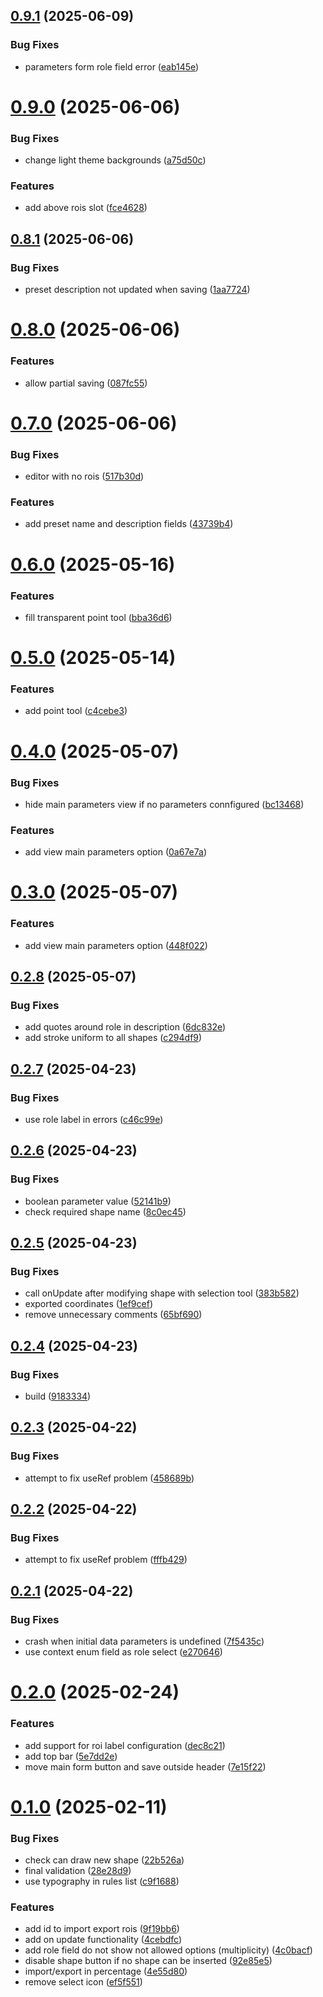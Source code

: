 ## [0.9.1](https://github.com/abidibo/react-cam-roi/compare/v0.9.0...v0.9.1) (2025-06-09)


### Bug Fixes

* parameters form role field error ([eab145e](https://github.com/abidibo/react-cam-roi/commit/eab145e66956097a2a51c4cf66004feb0edf22e5))

# [0.9.0](https://github.com/abidibo/react-cam-roi/compare/v0.8.1...v0.9.0) (2025-06-06)


### Bug Fixes

* change light theme backgrounds ([a75d50c](https://github.com/abidibo/react-cam-roi/commit/a75d50c827211794ea615f96691241b786c80bdd))


### Features

* add above rois slot ([fce4628](https://github.com/abidibo/react-cam-roi/commit/fce46284783cc8287aa0389aeed28723af703aa5))

## [0.8.1](https://github.com/abidibo/react-cam-roi/compare/v0.8.0...v0.8.1) (2025-06-06)


### Bug Fixes

* preset description not updated when saving ([1aa7724](https://github.com/abidibo/react-cam-roi/commit/1aa772436e78989d8c9c8e036329e35f559632f1))

# [0.8.0](https://github.com/abidibo/react-cam-roi/compare/v0.7.0...v0.8.0) (2025-06-06)


### Features

* allow partial saving ([087fc55](https://github.com/abidibo/react-cam-roi/commit/087fc55420f8517ffa23f7e4189138b0ccf09556))

# [0.7.0](https://github.com/abidibo/react-cam-roi/compare/v0.6.0...v0.7.0) (2025-06-06)


### Bug Fixes

* editor with no rois ([517b30d](https://github.com/abidibo/react-cam-roi/commit/517b30d3bd3751762c6e3b35324c3b35b5fa1128))


### Features

* add preset name and description fields ([43739b4](https://github.com/abidibo/react-cam-roi/commit/43739b49e318cacaedcbc2bc794c051d36ed15b1))

# [0.6.0](https://github.com/abidibo/react-cam-roi/compare/v0.5.0...v0.6.0) (2025-05-16)


### Features

* fill transparent point tool ([bba36d6](https://github.com/abidibo/react-cam-roi/commit/bba36d66502d0ee9f8c0dd316675514fdc24ea9c))

# [0.5.0](https://github.com/abidibo/react-cam-roi/compare/v0.4.0...v0.5.0) (2025-05-14)


### Features

* add point tool ([c4cebe3](https://github.com/abidibo/react-cam-roi/commit/c4cebe3ea3afafbd349a20ffc3cd1a66b65ac8e3))

# [0.4.0](https://github.com/abidibo/react-cam-roi/compare/v0.3.0...v0.4.0) (2025-05-07)


### Bug Fixes

* hide main parameters view if no parameters connfigured ([bc13468](https://github.com/abidibo/react-cam-roi/commit/bc134680704e2097007d686da93e54e14f2e0c97))


### Features

* add view main parameters option ([0a67e7a](https://github.com/abidibo/react-cam-roi/commit/0a67e7aa31a9a1cf63062977416b76d791f472e9))

# [0.3.0](https://github.com/abidibo/react-cam-roi/compare/v0.2.8...v0.3.0) (2025-05-07)


### Features

* add view main parameters option ([448f022](https://github.com/abidibo/react-cam-roi/commit/448f0224d79f1b81b544fac0d324fc55c6034f3b))

## [0.2.8](https://github.com/abidibo/react-cam-roi/compare/v0.2.7...v0.2.8) (2025-05-07)


### Bug Fixes

* add quotes around role in description ([6dc832e](https://github.com/abidibo/react-cam-roi/commit/6dc832e9ebf6ac78b5a80f39da5b1f278fae7b5e))
* add stroke uniform to all shapes ([c294df9](https://github.com/abidibo/react-cam-roi/commit/c294df98ffd6f7a4e429eda3cab1258f76e173cf))

## [0.2.7](https://github.com/abidibo/react-cam-roi/compare/v0.2.6...v0.2.7) (2025-04-23)


### Bug Fixes

* use role label in errors ([c46c99e](https://github.com/abidibo/react-cam-roi/commit/c46c99eb81ef80924dec43f06eac3fc187b181d3))

## [0.2.6](https://github.com/abidibo/react-cam-roi/compare/v0.2.5...v0.2.6) (2025-04-23)


### Bug Fixes

* boolean parameter value ([52141b9](https://github.com/abidibo/react-cam-roi/commit/52141b917181f9b947365cca1d5175f29021bc83))
* check required shape name ([8c0ec45](https://github.com/abidibo/react-cam-roi/commit/8c0ec458937c974bca767a459c3988c312fd3be8))

## [0.2.5](https://github.com/abidibo/react-cam-roi/compare/v0.2.4...v0.2.5) (2025-04-23)


### Bug Fixes

* call onUpdate after modifying shape with selection tool ([383b582](https://github.com/abidibo/react-cam-roi/commit/383b5827093a4f1a6cfbaff7ed62c176b99bf15d))
* exported coordinates ([1ef9cef](https://github.com/abidibo/react-cam-roi/commit/1ef9cefc4daef4de9105922578543cbc1c1a6fe3))
* remove unnecessary comments ([65bf690](https://github.com/abidibo/react-cam-roi/commit/65bf690ca003bce5e7226f35931b5eaf655c2d20))

## [0.2.4](https://github.com/abidibo/react-cam-roi/compare/v0.2.3...v0.2.4) (2025-04-23)


### Bug Fixes

* build ([9183334](https://github.com/abidibo/react-cam-roi/commit/918333425d32ab150c0a9e5bf8d89c8a28938ce1))

## [0.2.3](https://github.com/abidibo/react-cam-roi/compare/v0.2.2...v0.2.3) (2025-04-22)


### Bug Fixes

* attempt to fix useRef problem ([458689b](https://github.com/abidibo/react-cam-roi/commit/458689bdeae2cad684c093ec4fe18bed7bef00e4))

## [0.2.2](https://github.com/abidibo/react-cam-roi/compare/v0.2.1...v0.2.2) (2025-04-22)


### Bug Fixes

* attempt to fix useRef problem ([fffb429](https://github.com/abidibo/react-cam-roi/commit/fffb4296656e6b4c306212bf81f9ccb5225ebc0a))

## [0.2.1](https://github.com/abidibo/react-cam-roi/compare/v0.2.0...v0.2.1) (2025-04-22)


### Bug Fixes

* crash when initial data parameters is undefined ([7f5435c](https://github.com/abidibo/react-cam-roi/commit/7f5435c89f30f08f3d24b0feec21506f95634656))
* use context enum field as role select ([e270646](https://github.com/abidibo/react-cam-roi/commit/e27064677d15a89997deaa650055f9bf5d1b5eb6))

# [0.2.0](https://github.com/abidibo/react-cam-roi/compare/v0.1.0...v0.2.0) (2025-02-24)


### Features

* add support for roi label configuration ([dec8c21](https://github.com/abidibo/react-cam-roi/commit/dec8c212b0360cd8c8895b1bc1a0aa2dc0f016bd))
* add top bar ([5e7dd2e](https://github.com/abidibo/react-cam-roi/commit/5e7dd2e80e5dca0db0fbf199ec55c2f374d01843))
* move main form button and save outside header ([7e15f22](https://github.com/abidibo/react-cam-roi/commit/7e15f226c54ebf4ba8f0337a5c6fa591d7fb127a))

# [0.1.0](https://github.com/abidibo/react-cam-roi/compare/v0.0.13...v0.1.0) (2025-02-11)


### Bug Fixes

* check can draw new shape ([22b526a](https://github.com/abidibo/react-cam-roi/commit/22b526a07504ae530d1799b47f3235241fbbed62))
* final validation ([28e28d9](https://github.com/abidibo/react-cam-roi/commit/28e28d99775af8dcfae27454acfb12da7cbe800e))
* use typography in rules list ([c9f1688](https://github.com/abidibo/react-cam-roi/commit/c9f1688e250944c79f738b6011e902da9ecc6abb))


### Features

* add id to import export rois ([9f19bb6](https://github.com/abidibo/react-cam-roi/commit/9f19bb64e62163f620d256316a068858b7792269))
* add on update functionality ([4cebdfc](https://github.com/abidibo/react-cam-roi/commit/4cebdfc0582fe5805ef7b740f86f9ce448233dfe))
* add role field do not show not allowed options (multiplicity) ([4c0bacf](https://github.com/abidibo/react-cam-roi/commit/4c0bacfbf0709323f9db1852d6af13a33445fa5f))
* disable shape button if no shape can be inserted ([92e85e5](https://github.com/abidibo/react-cam-roi/commit/92e85e51a857ce3f7238c40f5671a9898a34ca18))
* import/export in percentage ([4e55d80](https://github.com/abidibo/react-cam-roi/commit/4e55d80b61717b21654d734963d84e67ffdfba88))
* remove select icon ([ef5f551](https://github.com/abidibo/react-cam-roi/commit/ef5f551ae01a6e0f8e6bd8066d2c278bb18f3e40))
